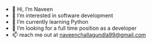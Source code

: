 - 👋 Hi, I’m Naveen
- 👀 I’m interested in software development
- 🌱 I’m currently learning Python
- 💞️ I’m looking for a full time position as a developer
- 📫 reach me out at naveenchallagundla99@gmail.com


<!---
naveen07-code/naveen07-code is a ✨ special ✨ repository because its `README.md` (this file) appears on your GitHub profile.
You can click the Preview link to take a look at your changes.
--->
